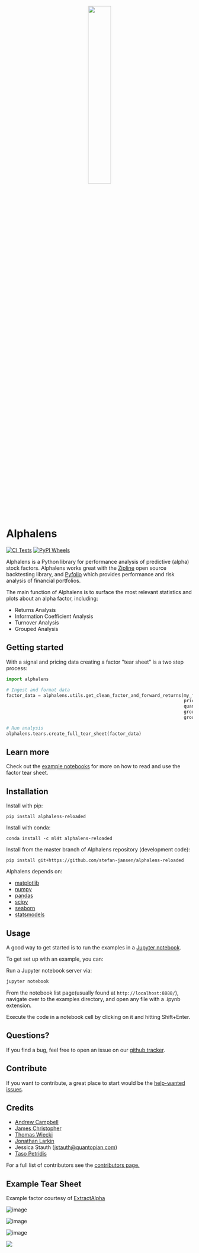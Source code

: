 <p align="center">
<a href="https://zipline.ml4trading.io">
<img src="https://i.imgur.com/uf8PmQO.png" width="35%">
</a>
</p>

Alphalens
=========

[![CI Tests](https://github.com/stefan-jansen/alphalens-reloaded/actions/workflows/unit_tests.yml/badge.svg)](https://github.com/stefan-jansen/alphalens-reloaded/actions/workflows/unit_tests.yml)
[![PyPI Wheels](https://github.com/stefan-jansen/alphalens-reloaded/actions/workflows/distribution.yml/badge.svg)](https://github.com/stefan-jansen/alphalens-reloaded/actions/workflows/distribution.yml)

Alphalens is a Python library for performance analysis of predictive
(alpha) stock factors. Alphalens works great with the
[Zipline](https://www.zipline.ml4trading.io/) open source backtesting
library, and [Pyfolio](https://github.com/quantopian/pyfolio) which
provides performance and risk analysis of financial portfolios.

The main function of Alphalens is to surface the most relevant
statistics and plots about an alpha factor, including:

-   Returns Analysis
-   Information Coefficient Analysis
-   Turnover Analysis
-   Grouped Analysis

Getting started
---------------

With a signal and pricing data creating a factor \"tear sheet\" is a two step process:

```python
import alphalens

# Ingest and format data
factor_data = alphalens.utils.get_clean_factor_and_forward_returns(my_factor,
                                                                   pricing,
                                                                   quantiles=5,
                                                                   groupby=ticker_sector,
                                                                   groupby_labels=sector_names)

# Run analysis
alphalens.tears.create_full_tear_sheet(factor_data)
```

Learn more
----------

Check out the [example notebooks](https://github.com/stefan-jansen/alphalens-reloaded/tree/master/alphalens/examples)
for more on how to read and use the factor tear sheet.

Installation
------------

Install with pip:

    pip install alphalens-reloaded

Install with conda:

    conda install -c ml4t alphalens-reloaded

Install from the master branch of Alphalens repository (development
code):

    pip install git+https://github.com/stefan-jansen/alphalens-reloaded

Alphalens depends on:

-   [matplotlib](https://github.com/matplotlib/matplotlib)
-   [numpy](https://github.com/numpy/numpy)
-   [pandas](https://github.com/pandas-dev/pandas)
-   [scipy](https://github.com/scipy/scipy)
-   [seaborn](https://github.com/mwaskom/seaborn)
-   [statsmodels](https://github.com/statsmodels/statsmodels)

Usage
-----

A good way to get started is to run the examples in a [Jupyter
notebook](https://jupyter.org/).

To get set up with an example, you can:

Run a Jupyter notebook server via:

```bash
jupyter notebook
```

From the notebook list page(usually found at `http://localhost:8888/`),
navigate over to the examples directory, and open any file with a .ipynb
extension.

Execute the code in a notebook cell by clicking on it and hitting
Shift+Enter.

Questions?
----------

If you find a bug, feel free to open an issue on our [github
tracker](https://github.com/stefan-jansen/alphalens-reloaded/issues).

Contribute
----------

If you want to contribute, a great place to start would be the
[help-wanted
issues](https://github.com/stefan-jansen/alphalens-reloaded/issues?q=is%3Aopen+is%3Aissue+label%3A%22help+wanted%22).

Credits
-------

-   [Andrew Campbell](https://github.com/a-campbell)
-   [James Christopher](https://github.com/jameschristopher)
-   [Thomas Wiecki](https://github.com/twiecki)
-   [Jonathan Larkin](https://github.com/marketneutral)
-   Jessica Stauth (<jstauth@quantopian.com>)
-   [Taso Petridis](https://github.com/tasopetridis)

For a full list of contributors see the [contributors
page.](https://github.com/stefan-jansen/alphalens-reloaded/graphs/contributors)

Example Tear Sheet
------------------

Example factor courtesy of [ExtractAlpha](https://extractalpha.com/)

![image](https://github.com/stefan-jansen/alphalens-reloaded/raw/master/alphalens/examples/table_tear.png)

![image](https://github.com/stefan-jansen/alphalens-reloaded/raw/master/alphalens/examples/returns_tear.png)

![image](https://github.com/stefan-jansen/alphalens-reloaded/raw/master/alphalens/examples/ic_tear.png)

![](https://github.com/stefan-jansen/alphalens-reloaded/raw/master/alphalens/examples/sector_tear.png)
